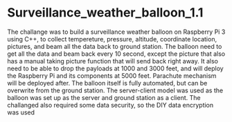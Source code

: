 # Surveillance_weather_balloon_1.1

The challange was to build a surveillance weather balloon on Raspberry Pi 3 using C++, to collect tempereture, pressure, altitude, coordinate location, pictures, and beam all the data back to ground station.
The balloon need to get all the data and beam back every 10 second, except the picture that also has a manual taking picture function that will send back right away. It also need to be able to drop the payloads at 1000 and 3000 feet, and will deploy the Raspberry Pi and its components at 5000 feet. Parachute mechanism will be deployed after. 
The balloon itself is fully automated, but can be overwrite from the ground station. The server-client model was used as the balloon was set up as the server and ground station as a client. The challanged also required some data security, so the DIY data encryption was used



